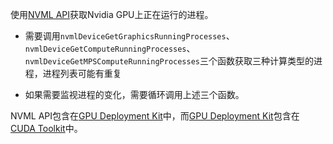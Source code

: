 使用[NVML API](https://docs.nvidia.com/deploy/nvml-api/index.html)获取Nvidia GPU上正在运行的进程。

- 需要调用`nvmlDeviceGetGraphicsRunningProcesses`、`nvmlDeviceGetComputeRunningProcesses`、`nvmlDeviceGetMPSComputeRunningProcesses`三个函数获取三种计算类型的进程，进程列表可能有重复

- 如果需要监视进程的变化，需要循环调用上述三个函数。

NVML API包含在[GPU Deployment Kit](https://developer.nvidia.com/tesla-deployment-kit)中，而[GPU Deployment Kit](https://developer.nvidia.com/tesla-deployment-kit)包含在 [CUDA Toolkit](https://developer.nvidia.com/cuda-downloads)中。

